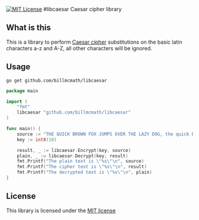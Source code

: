 [![MIT License](http://img.shields.io/badge/license-MIT-blue.svg?style=flat)](LICENSE)
#libcaesar
Caesar cipher library

## What is this
This is a library to perform [Caesar cipher](https://en.wikipedia.org/wiki/Caesar_cipher) substitutions on the basic latin characters a-z and A-Z, all other characters will be ignored.

## Usage

```shell
go get github.com/billmcmath/libcaesar
```

```go
package main

import (
    "fmt"
    libcaesar "github.com/billmcmath/libcaesar"
)

func main() {
    source := "THE QUICK BROWN FOX JUMPS OVER THE LAZY DOG, the quick brown fox jumps over the lazy dog."
    key := int8(10)

    result, _ := libcaesar.Encrypt(key, source)
    plain, _ := libcaesar.Decrypt(key, result)
    fmt.Printf("The plain text is \"%s\"\n", source)
    fmt.Printf("The cipher text is \"%s\"\n", result)
    fmt.Printf("The decrypted text is \"%s\"\n", plain)
}
```

## License
This library is licensed under the [MIT license](https://github.com/billmcmath/libcaesar/blob/master/LICENSE)
